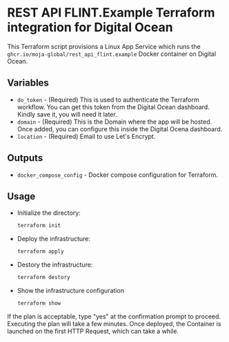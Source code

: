 # REST API FLINT.Example Terraform integration for Digital Ocean

This Terraform script provisions a Linux App Service which runs the `ghcr.io/moja-global/rest_api_flint.example` Docker container on Digital Ocean.

## Variables

- `do_token` - (Required) This is used to authenticate the Terraform workflow. You can get this token from the Digital Ocean dashboard. Kindly save it, you will need it later. 
- `domain` - (Required) This is the Domain where the app will be hosted. Once added, you can configure this inside the Digital Ocena dashboard.
- `location` - (Required) Email to use Let's Encrypt.

## Outputs

- `docker_compose_config` - Docker compose configuration for Terraform.

## Usage

- Initialize the directory:
  ```sh
  terraform init
  ```

- Deploy the infrastructure:
  ```sh
  terraform apply
  ```

- Destory the infrastructure:
  ```sh
  terraform destory
  ```

- Show the infrastructure configuration
  ```sh
  terraform show
  ```

If the plan is acceptable, type "yes" at the confirmation prompt to proceed. Executing the plan will take a few minutes. Once deployed, the Container is launched on the first HTTP Request, which can take a while.
